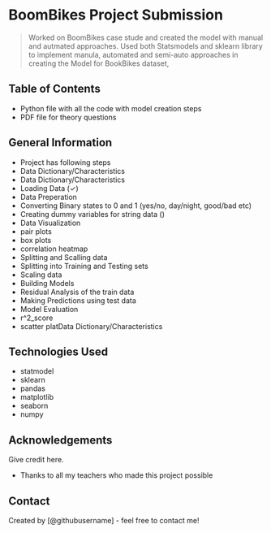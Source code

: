# BoomBikes Project Submission
> Worked on BoomBikes case stude and created the model with manual and autmated approaches.
> Used both Statsmodels and sklearn library to implement manula, automated and semi-auto approaches in creating the Model for BookBikes dataset,


## Table of Contents
* Python file with all the code with model creation steps
* PDF file for theory questions


<!-- You can include any other section that is pertinent to your problem -->

## General Information
- Project has following steps
- Data Dictionary/Characteristics
- Data Dictionary/Characteristics
- Loading Data (✓)
- Data Preperation
- Converting Binary states to 0 and 1 (yes/no, day/night, good/bad etc)
- Creating dummy variables for string data ()
- Data Visualization
- pair plots
- box plots
- correlation heatmap
- Splitting and Scalling data
- Splitting into Training and Testing sets
- Scaling data
- Building Models
- Residual Analysis of the train data
- Making Predictions using test data
- Model Evaluation
- r^2_score
- scatter platData Dictionary/Characteristics
<!-- You don't have to answer all the questions - just the ones relevant to your project. -->


## Technologies Used
- statmodel
- sklearn
- pandas
- matplotlib
- seaborn
- numpy

<!-- As the libraries versions keep on changing, it is recommended to mention the version of library used in this project -->

## Acknowledgements
Give credit here.
- Thanks to all my teachers who made this project possible


## Contact
Created by [@githubusername] - feel free to contact me!


<!-- Optional -->
<!-- ## License -->
<!-- This project is open source and available under the [... License](). -->

<!-- You don't have to include all sections - just the one's relevant to your project -->
